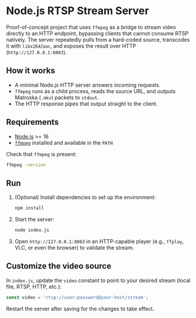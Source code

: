 # Node.js RTSP Stream Server

Proof-of-concept project that uses `ffmpeg` as a bridge to stream video directly to an HTTP endpoint, bypassing clients that cannot consume RTSP natively. The server repeatedly pulls from a hard-coded source, transcodes it with `libx264`/`aac`, and exposes the result over HTTP (`http://127.0.0.1:8003`).

## How it works
- A minimal Node.js HTTP server answers incoming requests.
- `ffmpeg` runs as a child process, reads the source URL, and outputs Matroska (`.mkv`) packets to `stdout`.
- The HTTP response pipes that output straight to the client.

## Requirements
- [Node.js](https://nodejs.org/) >= 16
- [`ffmpeg`](https://ffmpeg.org/) installed and available in the `PATH`

Check that `ffmpeg` is present:

```bash
ffmpeg -version
```

## Run
1. (Optional) Install dependencies to set up the environment:
   ```bash
   npm install
   ```
2. Start the server:
   ```bash
   node index.js
   ```
3. Open `http://127.0.0.1:8003` in an HTTP-capable player (e.g., `ffplay`, VLC, or even the browser) to validate the stream.

## Customize the video source
In `index.js`, update the `video` constant to point to your desired stream (local file, RTSP, HTTP, etc.):

```js
const video = 'rtsp://user:password@your-host/stream';
```
Restart the server after saving for the changes to take effect.
